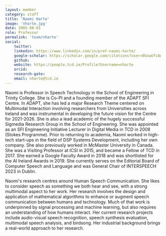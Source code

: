 ```yaml
---
layout: member
category: staff
title: 'Naomi Harte'
image: 'nharte.jpg'
date: 2005-08-01
role: Professor
permalink: 'team/nharte'
social:
    twitter:
    linkedin: https://www.linkedin.com/in/prof-naomi-harte/
    google-scholar: https://scholar.google.com/citations?user=0GswUfcAAAAJ&hl=en
    github:
    website: https://people.tcd.ie/Profile?Username=nharte
    orcid:
    research-gate:
    email: nharte@tcd.ie
---
```


Naomi is Professor in Speech Technology in the School of Engineering in Trinity
College. She is Co-PI and a founding member of the ADAPT SFI Centre. In ADAPT,
she has led a major Research Theme centered on Multimodal Interaction involving
researchers from Universities across Ireland and was instrumental in developing
the future vision for the Centre for 2021-2026. She is also a lead academic of
the hugely successful Sigmedia Research Group in the School of Engineering. She
was appointed as an SFI Engineering Initiative Lecturer in Digital Media in TCD
in 2008 (Stokes Programme). Prior to returning to academia, Naomi worked in
high-tech start-ups in the field of DSP Systems Development, including her own
company. She also previously worked in McMaster University in Canada. She was a
Visiting Professor at ICSI in 2015, and became a Fellow of TCD in 2017. She
earned a Google Faculty Award in 2018 and was shortlisted for the AI Ireland
Awards in 2019. She currently serves on the Editorial Board of Computer Speech
and Language and was General Chair of INTERSPEECH 2023 in Dublin.

Naomi's research centres around Human Speech Communication. She likes to
consider speech as something we both hear and see, with a strong multimodal
aspect to her work. Her research involves the design and application of
mathematical algorithms to enhance or augment speech communication between
humans and technology. Much of that work is underpinned by signal processing and
machine learning, but also requires an understanding of how humans interact. Her
current research projects include audio-visual speech recognition, speech
synthesis evaluation, multimodal speech analysis, and birdsong. Her industrial
background brings a real-world approach to her research.


